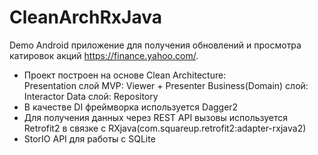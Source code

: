 # CleanArchRxJava
Demo Android приложение для получения обновлений и просмотра катировок акций https://finance.yahoo.com/. 

- Проект построен на основе Clean Architecture:  
    Presentation слой MVP: Viewer + Presenter
    Business(Domain) слой: Interactor
    Data слой:  Repository
- В качестве DI фреймворка используется Dagger2
- Для получения данных через REST API вызовы используется Retrofit2 в связке с RXjava(com.squareup.retrofit2:adapter-rxjava2)
- StorIO API для работы с SQLite
